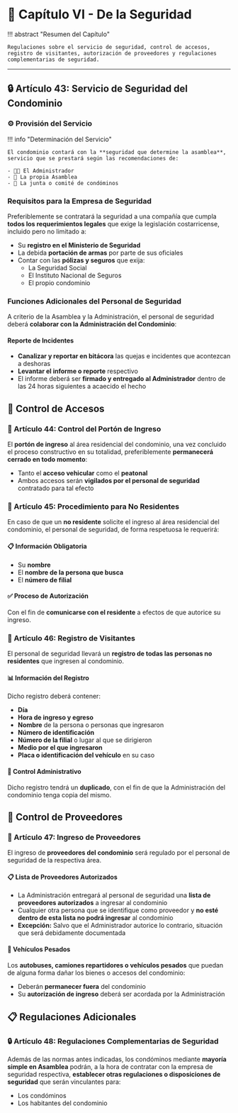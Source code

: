# 🛑 Capítulo VI - De la Seguridad

!!! abstract "Resumen del Capítulo"
    
    Regulaciones sobre el servicio de seguridad, control de accesos, registro de visitantes, autorización de proveedores y regulaciones complementarias de seguridad.

---

## 🔒 Artículo 43: Servicio de Seguridad del Condominio

### ⚙️ Provisión del Servicio

!!! info "Determinación del Servicio"
    
    El condominio contará con la **seguridad que determine la asamblea**, servicio que se prestará según las recomendaciones de:
    
    - 👨‍💼 El Administrador
    - 👥 La propia Asamblea  
    - 👥 La junta o comité de condóminos

### Requisitos para la Empresa de Seguridad
Preferiblemente se contratará la seguridad a una compañía que cumpla **todos los requerimientos legales** que exige la legislación costarricense, incluido pero no limitado a:


- Su **registro en el Ministerio de Seguridad**
- La debida **portación de armas** por parte de sus oficiales
- Contar con las **pólizas y seguros** que exija:
  - La Seguridad Social
  - El Instituto Nacional de Seguros
  - El propio condominio

### Funciones Adicionales del Personal de Seguridad
A criterio de la Asamblea y la Administración, el personal de seguridad deberá **colaborar con la Administración del Condominio**:

#### Reporte de Incidentes

- **Canalizar y reportar en bitácora** las quejas e incidentes que acontezcan a deshoras
- **Levantar el informe o reporte** respectivo
- El informe deberá ser **firmado y entregado al Administrador** dentro de las 24 horas siguientes a acaecido el hecho

## 🚪 Control de Accesos

### 🚪 Artículo 44: Control del Portón de Ingreso

El **portón de ingreso** al área residencial del condominio, una vez concluido el proceso constructivo en su totalidad, preferiblemente **permanecerá cerrado en todo momento**:

- Tanto el **acceso vehicular** como el **peatonal**
- Ambos accesos serán **vigilados por el personal de seguridad** contratado para tal efecto

### 👤 Artículo 45: Procedimiento para No Residentes

En caso de que un **no residente** solicite el ingreso al área residencial del condominio, el personal de seguridad, de forma respetuosa le requerirá:

#### 📋 Información Obligatoria

- Su **nombre**
- El **nombre de la persona que busca**
- El **número de filial**

#### ✅ Proceso de Autorización

Con el fin de **comunicarse con el residente** a efectos de que autorice su ingreso.

### 📝 Artículo 46: Registro de Visitantes

El personal de seguridad llevará un **registro de todas las personas no residentes** que ingresen al condominio.

#### 📊 Información del Registro

Dicho registro deberá contener:

- **Día**
- **Hora de ingreso y egreso**
- **Nombre** de la persona o personas que ingresaron
- **Número de identificación**
- **Número de la filial** o lugar al que se dirigieron
- **Medio por el que ingresaron**
- **Placa o identificación del vehículo** en su caso

#### 🏢 Control Administrativo

Dicho registro tendrá un **duplicado**, con el fin de que la Administración del condominio tenga copia del mismo.

## 🚚 Control de Proveedores

### 🚚 Artículo 47: Ingreso de Proveedores

El ingreso de **proveedores del condominio** será regulado por el personal de seguridad de la respectiva área.

#### 📋 Lista de Proveedores Autorizados

- La Administración entregará al personal de seguridad una **lista de proveedores autorizados** a ingresar al condominio
- Cualquier otra persona que se identifique como proveedor y **no esté dentro de esta lista no podrá ingresar** al condominio
- **Excepción:** Salvo que el Administrador autorice lo contrario, situación que será debidamente documentada

#### 🚛 Vehículos Pesados

Los **autobuses, camiones repartidores o vehículos pesados** que puedan de alguna forma dañar los bienes o accesos del condominio:

- Deberán **permanecer fuera** del condominio
- Su **autorización de ingreso** deberá ser acordada por la Administración

## 📋 Regulaciones Adicionales

### 🔒 Artículo 48: Regulaciones Complementarias de Seguridad

Además de las normas antes indicadas, los condóminos mediante **mayoría simple en Asamblea** podrán, a la hora de contratar con la empresa de seguridad respectiva, **establecer otras regulaciones o disposiciones de seguridad** que serán vinculantes para:

- Los condóminos
- Los habitantes del condominio